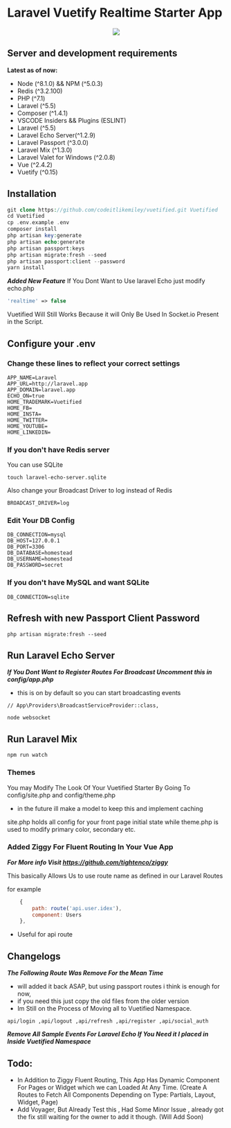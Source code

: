# Laravel Vuetify Realtime Starter App
<p align="center">
<img src="https://github.com/codeitlikemiley/vuetified/blob/master/public/img/vuetified.png"/>
</p>

## Server and development requirements

**Latest as of now:**

- Node (^8.1.0) && NPM (^5.0.3)
- Redis (^3.2.100)
- PHP (^7.1)
- Laravel (^5.5)
- Composer (^1.4.1)
- VSCODE Insiders && Plugins (ESLINT)
- Laravel (^5.5)
- Laravel Echo Server(^1.2.9)
- Laravel Passport (^3.0.0)
- Laravel Mix (^1.3.0)
- Laravel Valet for Windows (^2.0.8)
- Vue (^2.4.2)
- Vuetify (^0.15)

## Installation


```php
git clone https://github.com/codeitlikemiley/vuetified.git Vuetified
cd Vuetified
cp .env.example .env
composer install
php artisan key:generate
php artisan echo:generate
php artisan passport:keys 
php artisan migrate:fresh --seed 
php artisan passport:client --password
yarn install
```

***Added New Feature***
If You Dont Want to Use laravel Echo just modify echo.php

```php
'realtime' => false
```
Vuetified Will Still Works Because it will Only Be Used In Socket.io Present in the Script.

## Configure your .env

### Change these lines to reflect your correct settings

```
APP_NAME=Laravel
APP_URL=http://laravel.app
APP_DOMAIN=laravel.app
ECHO_ON=true
HOME_TRADEMARK=Vuetified
HOME_FB=
HOME_INSTA=
HOME_TWITTER=
HOME_YOUTUBE=
HOME_LINKEDIN=
```

### If you don't have Redis server

You can use SQLite 

```
touch laravel-echo-server.sqlite
```

Also change your Broadcast Driver to log instead of Redis

```
BROADCAST_DRIVER=log
```

### Edit Your DB Config
```
DB_CONNECTION=mysql
DB_HOST=127.0.0.1
DB_PORT=3306
DB_DATABASE=homestead
DB_USERNAME=homestead
DB_PASSWORD=secret
```

### If you don't have MySQL and want SQLite
```
DB_CONNECTION=sqlite
```

## Refresh with new Passport Client Password

```
php artisan migrate:fresh --seed
```

## Run Laravel Echo Server
***If You Dont Want to Register Routes For Broadcast Uncomment this in config/app.php***
- this is on by default so you can start broadcasting events
```
// App\Providers\BroadcastServiceProvider::class,
```

```
node websocket
```

## Run Laravel Mix

```
npm run watch
```

### Themes

You may Modify The Look Of Your Vuetified Starter By Going To
config/site.php and config/theme.php
- in the future ill make a model to keep this and implement caching

site.php holds all config for your front page initial state
while theme.php is used to modify primary color, secondary etc.

### Added Ziggy For Fluent Routing In Your Vue App
***For More info Visit https://github.com/tightenco/ziggy***

This basically Allows Us to use route name as defined in our Laravel Routes

for example
```javascript
    {
        path: route('api.user.idex'),
        component: Users
    },
```
- Useful for api route

## Changelogs

***The Following Route Was Remove For the Mean Time***
- will added it back ASAP, but using passport routes i think is enough for now,
- if you need this just copy the old files from the older version
- Im Still on the Process of Moving all to Vuetified Namespace.
```
api/login ,api/logout ,api/refresh ,api/register ,api/social_auth
```

***Remove All Sample Events For Laravel Echo If You Need it I placed in Inside Vuetified Namespace***

## Todo:
- In Addition to Ziggy Fluent Routing, This App Has Dynamic Component For Pages or Widget  which we can Loaded At Any Time. 
(Create A Routes to Fetch All Components Depending on Type: Partials, Layout, Widget, Page)
- Add Voyager, But Already Test this , Had Some Minor Issue , already got the fix still waiting for the owner to add it though. (Will Add Soon)
